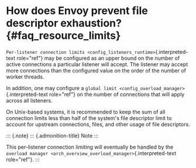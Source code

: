 How does Envoy prevent file descriptor exhaustion? {#faq_resource_limits}
==================================================

`Per-listener connection limits <config_listeners_runtime>`{.interpreted-text
role="ref"} may be configured as an upper bound on the number of active
connections a particular listener will accept. The listener may accept
more connections than the configured value on the order of the number of
worker threads.

In addition, one may configure a
`global limit <config_overload_manager>`{.interpreted-text role="ref"}
on the number of connections that will apply across all listeners.

On Unix-based systems, it is recommended to keep the sum of all
connection limits less than half of the system\'s file descriptor limit
to account for upstream connections, files, and other usage of file
descriptors.

::: {.note}
::: {.admonition-title}
Note
:::

This per-listener connection limiting will eventually be handled by the
`overload manager
<arch_overview_overload_manager>`{.interpreted-text role="ref"}.
:::
